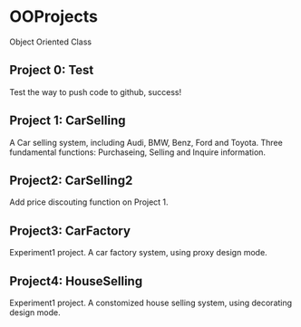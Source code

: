 # OOProjects
Object Oriented Class
## Project 0: Test
Test the way to push code to github, success!
## Project 1: CarSelling
A Car selling system, including Audi, BMW, Benz, Ford and Toyota.
Three fundamental functions: Purchaseing, Selling and Inquire information.
## Project2: CarSelling2
Add price discouting function on Project 1.
## Project3: CarFactory
Experiment1 project.
A car factory system, using proxy design mode.
## Project4: HouseSelling
Experiment1 project.
A constomized house selling system, using decorating design mode.